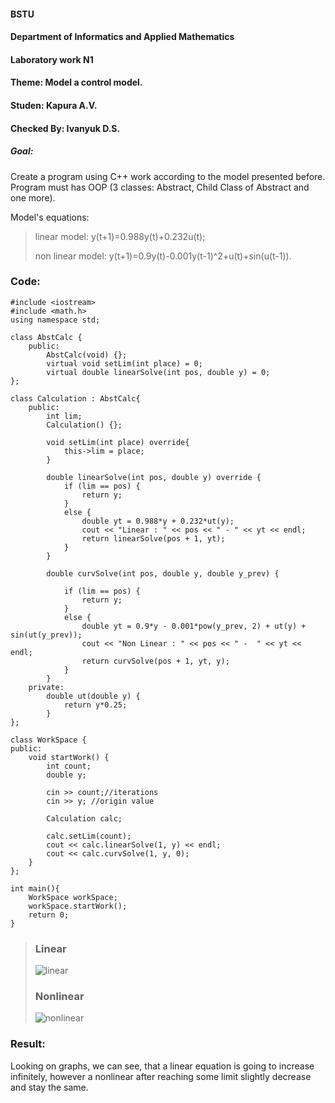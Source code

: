 #### BSTU
#### Department of Informatics and Applied Mathematics
#### Laboratory work N1
#### Theme: Model a control model.
#### Studen: Kapura A.V.
#### Checked By: Ivanyuk D.S.

##### Goal: 
Create a program using C++ work according to the model presented before. 
Program must has OOP (3 classes: Abstract,  Child Class of Abstract and one more).

Model's equations:
> linear model: y(t+1)=0.988y(t)+0.232u(t);
>
> non linear model: y(t+1)=0.9y(t)-0.001y(t-1)^2+u(t)+sin⁡(u(t-1)).

### Code:

	#include <iostream>
	#include <math.h>
	using namespace std;

	class AbstCalc {
		public:
			AbstCalc(void) {};
			virtual void setLim(int place) = 0;
			virtual double linearSolve(int pos, double y) = 0;
	};
	
	class Calculation : AbstCalc{
		public:
			int lim;
			Calculation() {};
	
			void setLim(int place) override{
				this->lim = place;
			}
	
			double linearSolve(int pos, double y) override {
				if (lim == pos) {
					return y;
				}
				else {
					double yt = 0.988*y + 0.232*ut(y);
					cout << "Linear : " << pos << " - " << yt << endl;
					return linearSolve(pos + 1, yt);
				}
			}
	
			double curvSolve(int pos, double y, double y_prev) {
			
				if (lim == pos) {
					return y;
				}
				else {
					double yt = 0.9*y - 0.001*pow(y_prev, 2) + ut(y) + sin(ut(y_prev));
					cout << "Non Linear : " << pos << " -  " << yt << endl;
					return curvSolve(pos + 1, yt, y);
				}
			}
		private:
			double ut(double y) {
				return y*0.25;
			}
	};
	
	class WorkSpace {	
	public:	
		void startWork() {
			int count;
			double y;
	
			cin >> count;//iterations
			cin >> y; //origin value
	
			Calculation calc;
	
			calc.setLim(count);
			cout << calc.linearSolve(1, y) << endl;
			cout << calc.curvSolve(1, y, 0);
		}
	};

	int main(){
		WorkSpace workSpace;
		workSpace.startWork();
	    return 0;
	}

>### Linear
>![linear](https://github.com/AlexDejss/mmipu-lab-16-17/blob/master/trunk/as0004603/task_01/images/linear.PNG)
>### Nonlinear
>![nonlinear](https://github.com/AlexDejss/mmipu-lab-16-17/blob/master/trunk/as0004603/task_01/images/nonlinear.png)

### Result:
Looking on graphs, we can see, that a linear equation is going to increase infinitely, however a nonlinear after reaching some limit slightly decrease and stay the same.
